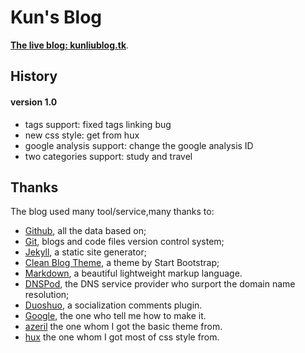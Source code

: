 # Kun's Blog

**[The live blog: kunliublog.tk](http://kunliublog.tk/)**.

## History

#### version 1.0

+ tags support: fixed tags linking bug
+ new css style: get from hux
+ google analysis support: change the google analysis ID
+ two categories support: study and travel 



## Thanks

The blog used many tool/service,many thanks to:

* [Github](https://github.com/), all the data based on;
* [Git](https://git-scm.com/), blogs and code files version control system;
* [Jekyll](http://jekyllrb.com/), a static site generator;
* [Clean Blog Theme](https://github.com/IronSummitMedia/startbootstrap-clean-blog-jekyll), a theme by Start Bootstrap;
* [Markdown](https://daringfireball.net/projects/markdown/), a beautiful lightweight markup language.
* [DNSPod](https://www.dnspod.cn/), the DNS service provider who surport the domain name resolution;
* [Duoshuo](http://duoshuo.com/), a socialization comments plugin.
* [Google](http://google.com), the one who tell me how to make it.
* [azeril](http://azeril.me/) the one whom I got the basic theme from.
* [hux](http://huangxuan.me/) the one whom I got most of css style from.


